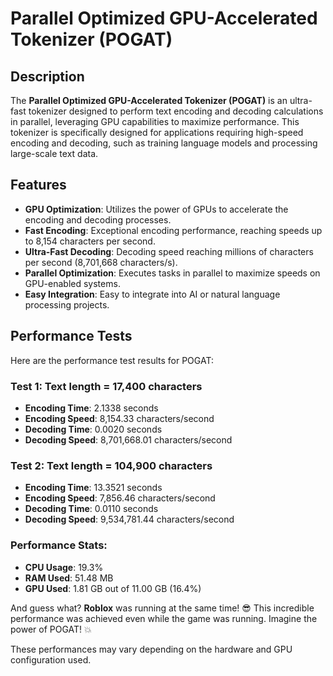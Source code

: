 # **Parallel Optimized GPU-Accelerated Tokenizer (POGAT)**

## Description

The **Parallel Optimized GPU-Accelerated Tokenizer (POGAT)** is an ultra-fast tokenizer designed to perform text encoding and decoding calculations in parallel, leveraging GPU capabilities to maximize performance. This tokenizer is specifically designed for applications requiring high-speed encoding and decoding, such as training language models and processing large-scale text data.

## Features

- **GPU Optimization**: Utilizes the power of GPUs to accelerate the encoding and decoding processes.
- **Fast Encoding**: Exceptional encoding performance, reaching speeds up to 8,154 characters per second.
- **Ultra-Fast Decoding**: Decoding speed reaching millions of characters per second (8,701,668 characters/s).
- **Parallel Optimization**: Executes tasks in parallel to maximize speeds on GPU-enabled systems.
- **Easy Integration**: Easy to integrate into AI or natural language processing projects.

## Performance Tests

Here are the performance test results for POGAT:

### Test 1: Text length = 17,400 characters
- **Encoding Time**: 2.1338 seconds
- **Encoding Speed**: 8,154.33 characters/second
- **Decoding Time**: 0.0020 seconds
- **Decoding Speed**: 8,701,668.01 characters/second

### Test 2: Text length = 104,900 characters
- **Encoding Time**: 13.3521 seconds
- **Encoding Speed**: 7,856.46 characters/second
- **Decoding Time**: 0.0110 seconds
- **Decoding Speed**: 9,534,781.44 characters/second

### Performance Stats:
- **CPU Usage**: 19.3%
- **RAM Used**: 51.48 MB
- **GPU Used**: 1.81 GB out of 11.00 GB (16.4%)

And guess what? **Roblox** was running at the same time! 😎 This incredible performance was achieved even while the game was running. Imagine the power of POGAT! 💥

These performances may vary depending on the hardware and GPU configuration used.
